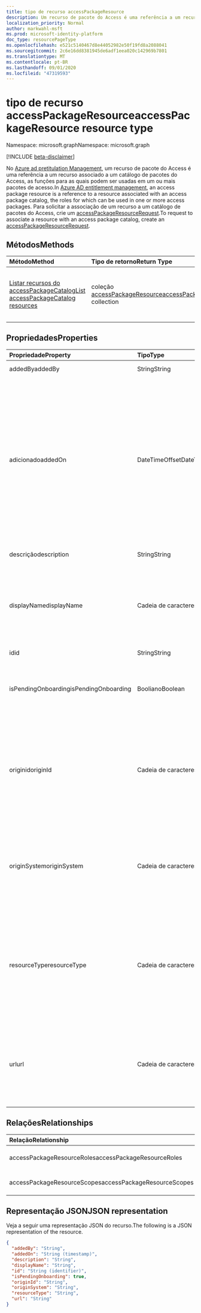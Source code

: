```yaml
---
title: tipo de recurso accessPackageResource
description: Um recurso de pacote do Access é uma referência a um recurso associado a um catálogo as funções para as quais podem ser usadas em um ou mais pacotes de acesso.
localization_priority: Normal
author: markwahl-msft
ms.prod: microsoft-identity-platform
doc_type: resourcePageType
ms.openlocfilehash: e521c5140467d8e44052982e50f19fd8a2088041
ms.sourcegitcommit: 2c6e16dd8381945de6adf1eea020c142969b7801
ms.translationtype: MT
ms.contentlocale: pt-BR
ms.lasthandoff: 09/01/2020
ms.locfileid: "47319593"
---
```

# <a name="accesspackageresource-resource-type"></a><span data-ttu-id="d48da-103">tipo de recurso accessPackageResource</span><span class="sxs-lookup"><span data-stu-id="d48da-103">accessPackageResource resource type</span></span>

<span data-ttu-id="d48da-104">Namespace: microsoft.graph</span><span class="sxs-lookup"><span data-stu-id="d48da-104">Namespace: microsoft.graph</span></span>

[!INCLUDE [beta-disclaimer](../../includes/beta-disclaimer.md)]

<span data-ttu-id="d48da-105">No [Azure ad pretitulation Management](entitlementmanagement-root.md), um recurso de pacote do Access é uma referência a um recurso associado a um catálogo de pacotes do Access, as funções para as quais podem ser usadas em um ou mais pacotes de acesso.</span><span class="sxs-lookup"><span data-stu-id="d48da-105">In [Azure AD entitlement management](entitlementmanagement-root.md), an access package resource is a reference to a resource associated with an access package catalog, the roles for which can be used in one or more access packages.</span></span>  <span data-ttu-id="d48da-106">Para solicitar a associação de um recurso a um catálogo de pacotes do Access, crie um [accessPackageResourceRequest](accesspackageresourcerequest.md).</span><span class="sxs-lookup"><span data-stu-id="d48da-106">To request to associate a resource with an access package catalog, create an [accessPackageResourceRequest](accesspackageresourcerequest.md).</span></span>

## <a name="methods"></a><span data-ttu-id="d48da-107">Métodos</span><span class="sxs-lookup"><span data-stu-id="d48da-107">Methods</span></span>

| <span data-ttu-id="d48da-108">Método</span><span class="sxs-lookup"><span data-stu-id="d48da-108">Method</span></span>       | <span data-ttu-id="d48da-109">Tipo de retorno</span><span class="sxs-lookup"><span data-stu-id="d48da-109">Return Type</span></span> | <span data-ttu-id="d48da-110">Descrição</span><span class="sxs-lookup"><span data-stu-id="d48da-110">Description</span></span> |
|:-------------|:------------|:------------|
| [<span data-ttu-id="d48da-111">Listar recursos do accessPackageCatalog</span><span class="sxs-lookup"><span data-stu-id="d48da-111">List accessPackageCatalog resources</span></span>](../api/accesspackagecatalog-list-accesspackageresources.md) | <span data-ttu-id="d48da-112">coleção [accessPackageResource](accesspackageresource.md)</span><span class="sxs-lookup"><span data-stu-id="d48da-112">[accessPackageResource](accesspackageresource.md) collection</span></span> | <span data-ttu-id="d48da-113">Recupere uma lista de objetos accessPackageResource em um catálogo.</span><span class="sxs-lookup"><span data-stu-id="d48da-113">Retrieve a list of accessPackageResource objects in a catalog.</span></span> |

## <a name="properties"></a><span data-ttu-id="d48da-114">Propriedades</span><span class="sxs-lookup"><span data-stu-id="d48da-114">Properties</span></span>

| <span data-ttu-id="d48da-115">Propriedade</span><span class="sxs-lookup"><span data-stu-id="d48da-115">Property</span></span>     | <span data-ttu-id="d48da-116">Tipo</span><span class="sxs-lookup"><span data-stu-id="d48da-116">Type</span></span>        | <span data-ttu-id="d48da-117">Descrição</span><span class="sxs-lookup"><span data-stu-id="d48da-117">Description</span></span> |
|:-------------|:------------|:------------|
|<span data-ttu-id="d48da-118">addedBy</span><span class="sxs-lookup"><span data-stu-id="d48da-118">addedBy</span></span>|<span data-ttu-id="d48da-119">String</span><span class="sxs-lookup"><span data-stu-id="d48da-119">String</span></span>|<span data-ttu-id="d48da-120">Somente leitura.</span><span class="sxs-lookup"><span data-stu-id="d48da-120">Read-only.</span></span>|
|<span data-ttu-id="d48da-121">adicionado</span><span class="sxs-lookup"><span data-stu-id="d48da-121">addedOn</span></span>|<span data-ttu-id="d48da-122">DateTimeOffset</span><span class="sxs-lookup"><span data-stu-id="d48da-122">DateTimeOffset</span></span>|<span data-ttu-id="d48da-p102">O tipo Timestamp representa informações de data e hora usando o formato ISO 8601 e está sempre no horário UTC. Por exemplo, meia-noite em UTC no dia 1º de janeiro de 2014 teria esta aparência: `'2014-01-01T00:00:00Z'`</span><span class="sxs-lookup"><span data-stu-id="d48da-p102">The Timestamp type represents date and time information using ISO 8601 format and is always in UTC time. For example, midnight UTC on Jan 1, 2014 would look like this: `'2014-01-01T00:00:00Z'`</span></span>|
|<span data-ttu-id="d48da-125">descrição</span><span class="sxs-lookup"><span data-stu-id="d48da-125">description</span></span>|<span data-ttu-id="d48da-126">String</span><span class="sxs-lookup"><span data-stu-id="d48da-126">String</span></span>|<span data-ttu-id="d48da-127">Uma descrição do recurso.</span><span class="sxs-lookup"><span data-stu-id="d48da-127">A description for the resource.</span></span>|
|<span data-ttu-id="d48da-128">displayName</span><span class="sxs-lookup"><span data-stu-id="d48da-128">displayName</span></span>|<span data-ttu-id="d48da-129">Cadeia de caracteres</span><span class="sxs-lookup"><span data-stu-id="d48da-129">String</span></span>|<span data-ttu-id="d48da-130">O nome de exibição do recurso, como o nome do aplicativo, o nome do grupo ou o nome do site.</span><span class="sxs-lookup"><span data-stu-id="d48da-130">The display name of the resource, such as the application name, group name or site name.</span></span>|
|<span data-ttu-id="d48da-131">id</span><span class="sxs-lookup"><span data-stu-id="d48da-131">id</span></span>|<span data-ttu-id="d48da-132">String</span><span class="sxs-lookup"><span data-stu-id="d48da-132">String</span></span>| <span data-ttu-id="d48da-133">Somente leitura.</span><span class="sxs-lookup"><span data-stu-id="d48da-133">Read-only.</span></span>|
|<span data-ttu-id="d48da-134">isPendingOnboarding</span><span class="sxs-lookup"><span data-stu-id="d48da-134">isPendingOnboarding</span></span>|<span data-ttu-id="d48da-135">Booliano</span><span class="sxs-lookup"><span data-stu-id="d48da-135">Boolean</span></span>|<span data-ttu-id="d48da-136">True se o recurso ainda não está disponível para atribuição.</span><span class="sxs-lookup"><span data-stu-id="d48da-136">True if the resource is not yet available for assignment.</span></span>|
|<span data-ttu-id="d48da-137">originid</span><span class="sxs-lookup"><span data-stu-id="d48da-137">originId</span></span>|<span data-ttu-id="d48da-138">Cadeia de caracteres</span><span class="sxs-lookup"><span data-stu-id="d48da-138">String</span></span>|<span data-ttu-id="d48da-139">O identificador exclusivo do recurso no sistema de origem.</span><span class="sxs-lookup"><span data-stu-id="d48da-139">The unique identifier of the resource in the origin system.</span></span> <span data-ttu-id="d48da-140">No caso de um grupo do Azure AD, esse é o identificador do grupo.</span><span class="sxs-lookup"><span data-stu-id="d48da-140">In the case of an Azure AD group, this is the identifier of the group.</span></span> |
|<span data-ttu-id="d48da-141">originSystem</span><span class="sxs-lookup"><span data-stu-id="d48da-141">originSystem</span></span>|<span data-ttu-id="d48da-142">Cadeia de caracteres</span><span class="sxs-lookup"><span data-stu-id="d48da-142">String</span></span>|<span data-ttu-id="d48da-143">O tipo do recurso no sistema de origem, como `SharePointOnline` , `AadApplication` ou `AadGroup` .</span><span class="sxs-lookup"><span data-stu-id="d48da-143">The type of the resource in the origin system, such as `SharePointOnline`, `AadApplication` or `AadGroup`.</span></span>|
|<span data-ttu-id="d48da-144">resourceType</span><span class="sxs-lookup"><span data-stu-id="d48da-144">resourceType</span></span>|<span data-ttu-id="d48da-145">Cadeia de caracteres</span><span class="sxs-lookup"><span data-stu-id="d48da-145">String</span></span>|<span data-ttu-id="d48da-146">O tipo do recurso, como `Application` se é um aplicativo conectado ao Azure ad ou `SharePoint Online Site` um site do SharePoint Online.</span><span class="sxs-lookup"><span data-stu-id="d48da-146">The type of the resource, such as `Application` if it is an Azure AD connected application, or `SharePoint Online Site` for a SharePoint Online site.</span></span>|
|<span data-ttu-id="d48da-147">url</span><span class="sxs-lookup"><span data-stu-id="d48da-147">url</span></span>|<span data-ttu-id="d48da-148">Cadeia de caracteres</span><span class="sxs-lookup"><span data-stu-id="d48da-148">String</span></span>|<span data-ttu-id="d48da-149">Um localizador de recursos exclusivo para o recurso, como a URL para assinar um usuário em um aplicativo.</span><span class="sxs-lookup"><span data-stu-id="d48da-149">A unique resource locator for the resource, such as the URL for signing a user into an application.</span></span>|

## <a name="relationships"></a><span data-ttu-id="d48da-150">Relações</span><span class="sxs-lookup"><span data-stu-id="d48da-150">Relationships</span></span>

| <span data-ttu-id="d48da-151">Relação</span><span class="sxs-lookup"><span data-stu-id="d48da-151">Relationship</span></span> | <span data-ttu-id="d48da-152">Tipo</span><span class="sxs-lookup"><span data-stu-id="d48da-152">Type</span></span>        | <span data-ttu-id="d48da-153">Descrição</span><span class="sxs-lookup"><span data-stu-id="d48da-153">Description</span></span> |
|:-------------|:------------|:------------|
|<span data-ttu-id="d48da-154">accessPackageResourceRoles</span><span class="sxs-lookup"><span data-stu-id="d48da-154">accessPackageResourceRoles</span></span>|<span data-ttu-id="d48da-155">coleção [accessPackageResourceRole](accesspackageresourcerole.md)</span><span class="sxs-lookup"><span data-stu-id="d48da-155">[accessPackageResourceRole](accesspackageresourcerole.md) collection</span></span>| <span data-ttu-id="d48da-156">Somente leitura.</span><span class="sxs-lookup"><span data-stu-id="d48da-156">Read-only.</span></span> <span data-ttu-id="d48da-157">Anulável.</span><span class="sxs-lookup"><span data-stu-id="d48da-157">Nullable.</span></span>|
|<span data-ttu-id="d48da-158">accessPackageResourceScopes</span><span class="sxs-lookup"><span data-stu-id="d48da-158">accessPackageResourceScopes</span></span>|<span data-ttu-id="d48da-159">coleção [accessPackageResourceScope](accesspackageresourcescope.md)</span><span class="sxs-lookup"><span data-stu-id="d48da-159">[accessPackageResourceScope](accesspackageresourcescope.md) collection</span></span>| <span data-ttu-id="d48da-p105">Somente leitura. Anulável.</span><span class="sxs-lookup"><span data-stu-id="d48da-p105">Read-only. Nullable.</span></span>|

## <a name="json-representation"></a><span data-ttu-id="d48da-162">Representação JSON</span><span class="sxs-lookup"><span data-stu-id="d48da-162">JSON representation</span></span>

<span data-ttu-id="d48da-163">Veja a seguir uma representação JSON do recurso.</span><span class="sxs-lookup"><span data-stu-id="d48da-163">The following is a JSON representation of the resource.</span></span>

<!-- {
  "blockType": "resource",
  "optionalProperties": [

  ],
  "@odata.type": "microsoft.graph.accessPackageResource",
  "baseType": "",
  "keyProperty": "id"
}-->

```json
{
  "addedBy": "String",
  "addedOn": "String (timestamp)",
  "description": "String",
  "displayName": "String",
  "id": "String (identifier)",
  "isPendingOnboarding": true,
  "originId": "String",
  "originSystem": "String",
  "resourceType": "String",
  "url": "String"
}
```

<!-- uuid: 16cd6b66-4b1a-43a1-adaf-3a886856ed98
2019-02-04 14:57:30 UTC -->
<!-- {
  "type": "#page.annotation",
  "description": "accessPackageResource resource",
  "keywords": "",
  "section": "documentation",
  "tocPath": ""
}-->
